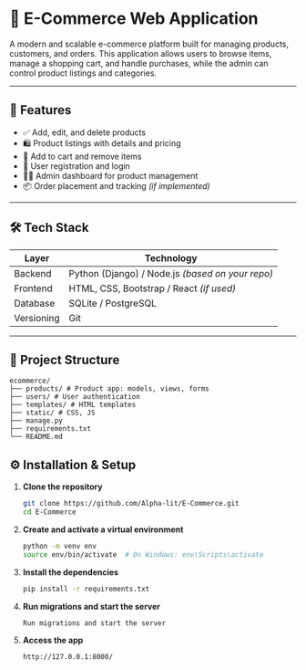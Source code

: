 # 🛒 E-Commerce Web Application

A modern and scalable e-commerce platform built for managing products, customers, and orders. This application allows users to browse items, manage a shopping cart, and handle purchases, while the admin can control product listings and categories.

---

## 🚀 Features

- ✅ Add, edit, and delete products  
- 🛍️ Product listings with details and pricing  
- 🛒 Add to cart and remove items  
- 🔐 User registration and login  
- 👨‍💼 Admin dashboard for product management  
- 📦 Order placement and tracking *(if implemented)*

---

## 🛠️ Tech Stack

| Layer      | Technology         |
|------------|--------------------|
| Backend    | Python (Django) / Node.js *(based on your repo)*  
| Frontend   | HTML, CSS, Bootstrap / React *(if used)*  
| Database   | SQLite / PostgreSQL  
| Versioning | Git  

---

## 📂 Project Structure
```
ecommerce/
├── products/ # Product app: models, views, forms
├── users/ # User authentication
├── templates/ # HTML templates
├── static/ # CSS, JS
├── manage.py
├── requirements.txt
└── README.md
```
## ⚙️ Installation & Setup

1. **Clone the repository**
   ```bash
   git clone https://github.com/Alpha-lit/E-Commerce.git
   cd E-Commerce
2. **Create and activate a virtual environment**
   ```bash
   python -m venv env
   source env/bin/activate  # On Windows: env\Scripts\activate
3. **Install the dependencies**
   ```bash
   pip install -r requirements.txt
4. **Run migrations and start the server**
   ```bash
   Run migrations and start the server
5. **Access the app**
   ```bash
   http://127.0.0.1:8000/
